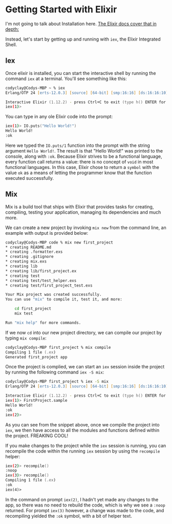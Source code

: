# Getting Started with Elixir

I'm not going to talk about Installation here. [The Elixir docs cover that in depth:](https://elixir-lang.org/install.html#macos)

Instead, let's start by getting up and running with `iex`, the Elixir Integrated Shell.

## Iex

Once elixir is installed, you can start the interactive shell by running the command `iex` at a terminal. You'll see something like this:

```zsh
codyclay@Codys-MBP ~ % iex
Erlang/OTP 24 [erts-12.0.3] [source] [64-bit] [smp:16:16] [ds:16:16:10] [async-threads:1] [jit] [dtrace]

Interactive Elixir (1.12.2) - press Ctrl+C to exit (type h() ENTER for help)
iex(1)>
```

You can type in any ole Elixir code into the prompt:

```zsh
iex(1)> IO.puts("Hello World!")
Hello World!
:ok
```

Here we typed the `IO.puts/1` function into the prompt with the string argument `Hello World!`.
The result is that "Hello World!" was printed to the console, along with `:ok`. Because Elixir strives to be a functional language, every function call returns a value: there is no concept of `void` in most functional languages. In this case, Elixir chose to return a `symbol` with the value `ok` as a means of letting the programmer know that the function executed successfully.

## Mix

Mix is a build tool that ships with Elixir that provides tasks for creating, compiling, testing your application, managing its dependencies and much more.

We can create a new project by invoking `mix new` from the command line, an example with output is provided below:

```zsh
codyclay@Codys-MBP code % mix new first_project
* creating README.md
* creating .formatter.exs
* creating .gitignore
* creating mix.exs
* creating lib
* creating lib/first_project.ex
* creating test
* creating test/test_helper.exs
* creating test/first_project_test.exs

Your Mix project was created successfully.
You can use "mix" to compile it, test it, and more:

    cd first_project
    mix test

Run "mix help" for more commands.
```

If we now `cd` into our new project directory, we can compile our project by typing `mix compile`:

```zsh
codyclay@Codys-MBP first_project % mix compile
Compiling 1 file (.ex)
Generated first_project app
```

Once the project is complied, we can start an `iex` session inside the project by running the following command `iex -S mix`:

```zsh
codyclay@Codys-MBP first_project % iex -S mix
Erlang/OTP 24 [erts-12.0.3] [source] [64-bit] [smp:16:16] [ds:16:16:10] [async-threads:1] [jit] [dtrace]

Interactive Elixir (1.12.2) - press Ctrl+C to exit (type h() ENTER for help)
iex(1)> FirstProject.sample
Hello World!
:ok
iex(2)>
```

As you can see from the snippet above, once we compile the project into `iex`, we then have access to all the modules and functions defined within the project. FREAKING COOL!

If you make changes to the project while the `iex` session is running, you can recompile the code within the running `iex` session by using the `recompile` helper:

```zsh
iex(2)> recompile()
:noop
iex(3)> recompile()
Compiling 1 file (.ex)
:ok
iex(4)>
```

In the command on prompt `iex(2)`, I hadn't yet made any changes to the app, so there was no need to rebuild the code, which is why we see a `:noop` returned.
For prompt `iex(3)` however, a change was made to the code, and recompiling yielded the `:ok` symbol, with a bit of helper text.
